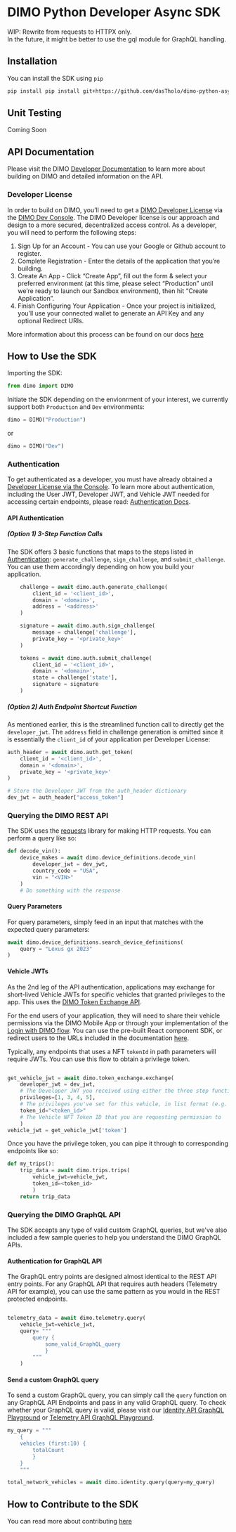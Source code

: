 # DIMO Python Developer Async SDK

WIP: Rewrite from requests to HTTPX only.  
In the future, it might be better to use the gql module for GraphQL handling.

## Installation

You can install the SDK using `pip`

```bash
pip install pip install git+https://github.com/dasTholo/dimo-python-async-sdk.git
```

## Unit Testing

Coming Soon

## API Documentation

Please visit the DIMO [Developer Documentation](https://docs.dimo.org/developer-platform) to learn more about building on DIMO and detailed information on the API.


### Developer License

In order to build on DIMO, you’ll need to get a [DIMO Developer License](https://docs.dimo.zone/developer-platform/getting-started/developer-license) via the [DIMO Dev Console](https://console.dimo.org/). The DIMO Developer license is our approach and design to a more secured, decentralized access control. As a developer, you will need to perform the following steps:

1. Sign Up for an Account - You can use your Google or Github account to register.
2. Complete Registration - Enter the details of the application that you’re building.
3. Create An App - Click “Create App”, fill out the form & select your preferred environment (at this time, please select “Production” until we’re ready to launch our Sandbox environment), then hit “Create Application”.
4. Finish Configuring Your Application - Once your project is initialized, you’ll use your connected wallet to generate an API Key and any optional Redirect URIs.

More information about this process can be found on our docs [here](https://docs.dimo.org/developer-platform/getting-started/developer-guide/developer-console)

## How to Use the SDK

Importing the SDK:

```python
from dimo import DIMO
```

Initiate the SDK depending on the envionrment of your interest, we currently support both `Production` and `Dev` environments:

```python
dimo = DIMO("Production")
```

or

```python
dimo = DIMO("Dev")
```

### Authentication

To get authenticated as a developer, you must have already obtained a [Developer License via the Console](https://docs.dimo.org/developer-platform/getting-started/developer-guide/developer-console#getting-a-license). To learn more about authentication, including the User JWT, Developer JWT, and Vehicle JWT needed for accessing certain endpoints, please read: [Authentication Docs](https://docs.dimo.org/developer-platform/getting-started/developer-guide/authentication). 

#### API Authentication

##### (Option 1) 3-Step Function Calls

The SDK offers 3 basic functions that maps to the steps listed in [Authentication](https://docs.dimo.org/developer-platform/getting-started/developer-guide/authentication): `generate_challenge`, `sign_challenge`, and `submit_challenge`. You can use them accordingly depending on how you build your application.

```python
    challenge = await dimo.auth.generate_challenge(
        client_id = '<client_id>',
        domain = '<domain>',
        address = '<address>'
    )

    signature = await dimo.auth.sign_challenge(
        message = challenge['challenge'],
        private_key = '<private_key>'
    )

    tokens = await dimo.auth.submit_challenge(
        client_id = '<client_id>',
        domain = '<domain>',
        state = challenge['state'],
        signature = signature
    )
```

##### (Option 2) Auth Endpoint Shortcut Function

As mentioned earlier, this is the streamlined function call to directly get the `developer_jwt`. The `address` field in challenge generation is omitted since it is essentially the `client_id` of your application per Developer License:

```python
auth_header = await dimo.auth.get_token(
    client_id = '<client_id>',
    domain = '<domain>',
    private_key = '<private_key>'
)

# Store the Developer JWT from the auth_header dictionary
dev_jwt = auth_header["access_token"]
```

### Querying the DIMO REST API

The SDK uses the [requests](https://requests.readthedocs.io/en/latest/) library for making HTTP requests. You can perform a query like so:

```python
def decode_vin():
    device_makes = await dimo.device_definitions.decode_vin(
        developer_jwt = dev_jwt,
        country_code = "USA",
        vin = "<VIN>"
    )
    # Do something with the response
```

#### Query Parameters

For query parameters, simply feed in an input that matches with the expected query parameters:

```python
await dimo.device_definitions.search_device_definitions(
    query = "Lexus gx 2023"
)
```


#### Vehicle JWTs

As the 2nd leg of the API authentication, applications may exchange for short-lived Vehicle JWTs for specific vehicles that granted privileges to the app. This uses the [DIMO Token Exchange API](https://docs.dimo.org/developer-platform/api-references/token-exchange-api).

For the end users of your application, they will need to share their vehicle permissions via the DIMO Mobile App or through your implementation of the [Login with DIMO flow](https://docs.dimo.org/developer-platform/getting-started/developer-guide/login-with-dimo). You can use the pre-built React component SDK, or redirect users to the URLs included in the documentation [here](https://docs.dimo.org/developer-platform/getting-started/developer-guide/login-with-dimo#dont-use-react).

Typically, any endpoints that uses a NFT `tokenId` in path parameters will require JWTs. You can use this flow to obtain a privilege token.

```python

get_vehicle_jwt = await dimo.token_exchange.exchange(
    developer_jwt = dev_jwt, 
    # The Developer JWT you received using either the three step function calls, or the .get_token() shortcut 
    privileges=[1, 3, 4, 5],
    # The privileges you've set for this vehicle, in list format (e.g. [1, 3, 4, 5])
    token_id="<token_id>" 
    # The Vehicle NFT Token ID that you are requesting permission to
    )
vehicle_jwt = get_vehicle_jwt['token']
```

Once you have the privilege token, you can pipe it through to corresponding endpoints like so:

```python
def my_trips():
    trip_data = await dimo.trips.trips(
        vehicle_jwt=vehicle_jwt, 
        token_id=<token_id>
        )
    return trip_data
```

### Querying the DIMO GraphQL API

The SDK accepts any type of valid custom GraphQL queries, but we've also included a few sample queries to help you understand the DIMO GraphQL APIs.

#### Authentication for GraphQL API

The GraphQL entry points are designed almost identical to the REST API entry points. For any GraphQL API that requires auth headers (Telemetry API for example), you can use the same pattern as you would in the REST protected endpoints.

```python

telemetry_data = await dimo.telemetry.query(
    vehicle_jwt=vehicle_jwt,
    query= """
        query {
            some_valid_GraphQL_query
            }
        """
    )
```

#### Send a custom GraphQL query

To send a custom GraphQL query, you can simply call the `query` function on any GraphQL API Endpoints and pass in any valid GraphQL query. To check whether your GraphQL query is valid, please visit our [Identity API GraphQL Playground](https://identity-api.dimo.zone/) or [Telemetry API GraphQL Playground](https://telemetry-api.dimo.zone/).

```python
my_query = """
    {
    vehicles (first:10) {
        totalCount
        }
    }
    """

total_network_vehicles = await dimo.identity.query(query=my_query)
```

## How to Contribute to the SDK

You can read more about contributing [here](https://github.com/DIMO-Network/dimo-python-sdk/blob/dev-barrettk/CONTRIBUTING.md)
